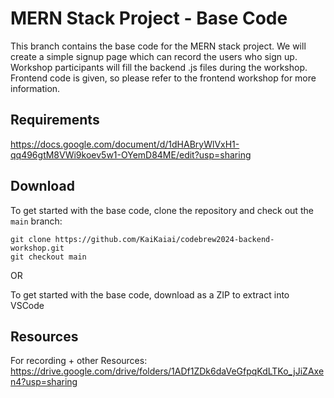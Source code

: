 # MERN Stack Project - Base Code

This branch contains the base code for the MERN stack project.
We will create a simple signup page which can record the users who sign up.
Workshop participants will fill the backend .js files during the workshop.
Frontend code is given, so please refer to the frontend workshop for more information.

## Requirements

https://docs.google.com/document/d/1dHABryWlVxH1-qq496gtM8VWi9koev5w1-OYemD84ME/edit?usp=sharing

## Download
To get started with the base code, clone the repository and check out the `main` branch:

```
git clone https://github.com/KaiKaiai/codebrew2024-backend-workshop.git
git checkout main
```
OR

To get started with the base code, download as a ZIP to extract into VSCode

## Resources

For recording + other Resources:
https://drive.google.com/drive/folders/1ADf1ZDk6daVeGfpqKdLTKo_jJiZAxen4?usp=sharing